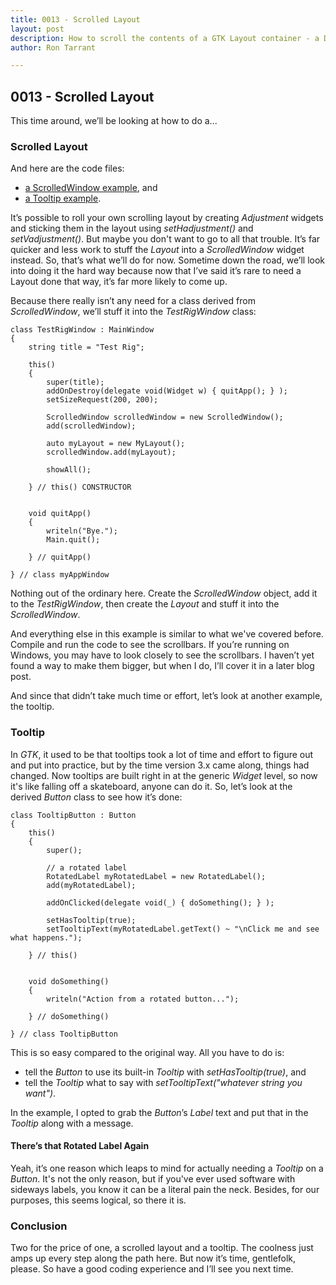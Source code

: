 ```yaml
---
title: 0013 - Scrolled Layout
layout: post
description: How to scroll the contents of a GTK Layout container - a D language tutorial.
author: Ron Tarrant

---
```


## 0013 - Scrolled Layout

This time around, we’ll be looking at how to do a...

### Scrolled Layout

And here are the code files:

- [a ScrolledWindow example](https://github.com/rontarrant/gtkDcoding/blob/master/004_layout/layout_004_03_scrolled.d), and
- [a Tooltip example](https://github.com/rontarrant/gtkDcoding/blob/master/004_layout/layout_004_04_tooltip.d).

It’s possible to roll your own scrolling layout by creating *Adjustment* widgets and sticking them in the layout using *setHadjustment()* and *setVadjustment()*. But maybe you don't want to go to all that trouble. It’s far quicker and less work to stuff the *Layout* into a *ScrolledWindow* widget instead. So, that’s what we’ll do for now. Sometime down the road, we’ll look into doing it the hard way because now that I’ve said it’s rare to need a Layout done that way, it’s far more likely to come up.

Because there really isn’t any need for a class derived from *ScrolledWindow*, we’ll stuff it into the *TestRigWindow* class:

	class TestRigWindow : MainWindow
	{
		string title = "Test Rig";
		
		this()
		{
			super(title);
			addOnDestroy(delegate void(Widget w) { quitApp(); } );
			setSizeRequest(200, 200);
			
			ScrolledWindow scrolledWindow = new ScrolledWindow();
			add(scrolledWindow);
			
			auto myLayout = new MyLayout();
			scrolledWindow.add(myLayout);
	
			showAll();
	
		} // this() CONSTRUCTOR
		
		
		void quitApp()
		{
			writeln("Bye.");
			Main.quit();
			
		} // quitApp()
	
	} // class myAppWindow

Nothing out of the ordinary here. Create the *ScrolledWindow* object, add it to the *TestRigWindow*, then create the *Layout* and stuff it into the *ScrolledWindow*.

And everything else in this example is similar to what we've covered before. Compile and run the code to see the scrollbars. If you’re running on Windows, you may have to look closely to see the scrollbars. I haven’t yet found a way to make them bigger, but when I do, I’ll cover it in a later blog post.

And since that didn’t take much time or effort, let’s look at another example, the tooltip.

### Tooltip

In *GTK*, it used to be that tooltips took a lot of time and effort to figure out and put into practice, but by the time version 3.x came along, things had changed. Now tooltips are built right in at the generic *Widget* level, so now it's like falling off a skateboard, anyone can do it. So, let’s look at the derived *Button* class to see how it’s done:

	class TooltipButton : Button
	{
		this()
		{
			super();
	
			// a rotated label
			RotatedLabel myRotatedLabel = new RotatedLabel();
			add(myRotatedLabel);
	
			addOnClicked(delegate void(_) { doSomething(); } );
	
			setHasTooltip(true);
			setTooltipText(myRotatedLabel.getText() ~ "\nClick me and see what happens.");
	
		} // this()
	
	
		void doSomething()
		{
			writeln("Action from a rotated button...");
			
		} // doSomething()
		
	} // class TooltipButton

This is so easy compared to the original way. All you have to do is:

- tell the *Button* to use its built-in *Tooltip* with *setHasTooltip(true)*, and
- tell the *Tooltip* what to say with *setTooltipText("whatever string you want")*.

In the example, I opted to grab the *Button*’s *Label* text and put that in the *Tooltip* along with a message.

#### There’s that Rotated Label Again

Yeah, it’s one reason which leaps to mind for actually needing a *Tooltip* on a *Button*. It's not the only reason, but if you've ever used software with sideways labels, you know it can be a literal pain the neck. Besides, for our purposes, this seems logical, so there it is.

### Conclusion

Two for the price of one, a scrolled layout and a tooltip. The coolness just amps up every step along the path here. But now it’s time, gentlefolk, please. So have a good coding experience and I’ll see you next time.

